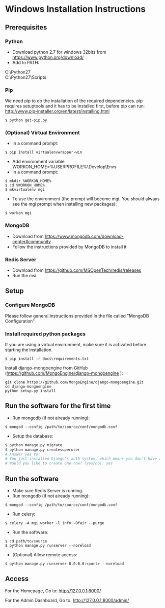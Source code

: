 # Windows Installation Instructions

## Prerequisites

### Python
- Download python 2.7 for windows 32bits from https://www.python.org/download/
- Add to PATH:

C:\Python27\
C:\Python27\Scripts

### Pip
We need pip to do the installation of the required dependencies.  pip requires setuptools and it has to be installed first, before pip can run: http://www.pip-installer.org/en/latest/installing.html 
```
$ python get-pip.py 
```

### (Optional) Virtual Environment
- In a command prompt:
```
$ pip install virtualenvwrapper-win
```
- Add environment variable
WORKON_HOME=%USERPROFILE%\Develop\Envs
- In a command prompt:
```
$ mkdir %WORKON_HOME%
$ cd %WORKON_HOME%
$ mkvirtualenv mgi
```
- To use the environment (the prompt will become mgi. You should always see the mgi prompt when installing new packages):
```
$ workon mgi
```

### MongoDB
- Download from https://www.mongodb.com/download-center#community
- Follow the instructions provided by MongoDB to install it

### Redis Server
- Download from https://github.com/MSOpenTech/redis/releases
- Run the msi


## Setup

### Configure MongoDB
Please follow general instructions provided in the file called "MongoDB Configuration".

### Install required python packages
If you are using a virtual environment, make sure it is activated before starting the installation. 
```
$ pip install -r docs\requirements.txt
```
Install django-mongoengine from GitHub (https://github.com/MongoEngine/django-mongoengine ):
```
git clone https://github.com/MongoEngine/django-mongoengine.git
cd django-mongoengine
python setup.py install
```

## Run the software for the first time
- Run mongodb (if not already running):
```
$ mongod --config /path/to/source/conf/mongodb.conf
```
- Setup the database:
```bash
$ python manage.py migrate
$ python manage.py createsuperuser
# Answer yes to:
# You just installed Django's auth system, which means you don't have any superusers defined.
# Would you like to create one now? (yes/no): yes
```

## Run the software
- Make sure Redis Server is running.
- Run mongodb (if not already running):
```
$ mongod --config /path/to/source/conf/mongodb.conf
```
- Run celery:
```
$ celery -A mgi worker -l info -Ofair --purge
```
- Run the software:
```
$ cd path/to/source
$ python manage.py runserver --noreload
```
- (Optional) Allow remote access:
```
$ python manage.py runserver 0.0.0.0:<port> --noreload
```

## Access
For the Homepage, Go to:  http://127.0.0.1:8000/

For the Admin Dashboard, Go to:  http://127.0.0.1:8000/admin/ 
